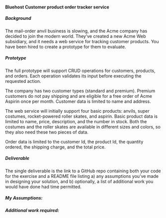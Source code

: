 #### **Bluehost Customer product order tracker service**
##### Background
The mail-order anvil business is slowing, and the Acme company has decided to join the modern world.
They’ve created a new Acme Web subsidiary, and it needs a web service for tracking customer products.
You have been hired to create a prototype for them to evaluate.

##### Prototype
The full prototype will support CRUD operations for customers, products, and orders. Each operation
validates its input before executing the requested action.

The company has two customer types (standard and premium). Premium customers do not pay shipping
and are eligible for a free order of Acme Aspirin once per month. Customer data is limited to name and
address.

The web service will initially support four basic products: anvils, super costumes, rocket-powered roller
skates, and aspirin. Basic product data is limited to name, price, description, and the number in stock.
Both the costumes and the roller skates are available in different sizes and colors, so they also need
these two pieces of data.

Order data is limited to the customer Id, the product Id, the quantity ordered, the shipping charge, and the
total price.

##### Deliverable
The single deliverable is the link to a GitHub repo containing both your code for the exercise and a
README file listing a) any assumptions you’ve made in designing your solution, and b) optionally, a list of
additional work you would have done had time permitted.

##### My Assumptions:


##### Additional work required:

